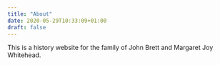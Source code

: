 ```yaml
---
title: "About"
date: 2020-05-29T10:33:09+01:00
draft: false
---
```


This is a history website for the family of John Brett and Margaret Joy
Whitehead.

